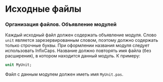 # Исходные файлы

### Организация файлов. Объявление модулей

Каждый исходный файл должен содержать объявление модуля. Слово `unit` является зарезервированным словом, поэтому должно содержать только строчные буквы. При оформлении названия модуля следует использовать InfixCaps. Название должно повторять имя файла \(без расширения\), в котором находится данный модуль. К примеру:

```Pascal
unit MyUnit;
```

Файл с данным модулем должен иметь имя `MyUnit.pas`.

